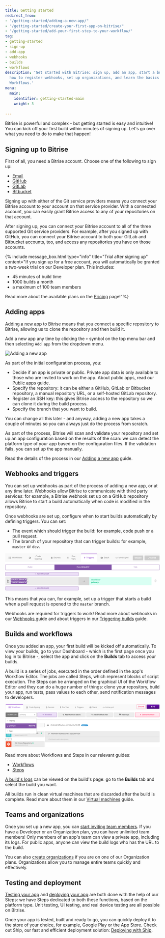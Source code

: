```yaml
---
title: Getting started
redirect_from:
- "/getting-started/adding-a-new-app/"
- "/getting-started/create-your-first-app-on-bitrise/"
- "/getting-started/add-your-first-step-to-your-workflow/"
tag:
- getting-started
- sign-up
- add-app
- webhooks
- builds
- workflows
description: 'Get started with Bitrise: sign up, add an app, start a build. Find out
  how to register webhooks, set up organizations, and learn the basics of Steps and
  Workflows.'
menu:
  main:
    identifier: getting-started-main
    weight: 3

---
```

Bitrise is powerful and complex - but getting started is easy and intuitive! You can kick off your first build within minutes of signing up. Let's go over what you need to do to make that happen!

## Signing up to Bitrise

First of all, you need a Bitrise account. Choose one of the following to sign up:

* [Email](/getting-started/signing-up/signing-up-with-email)
* [GitHub](/getting-started/signing-up/signing-up-with-github)
* [GitLab](/getting-started/signing-up/signing-up-with-gitlab)
* [Bitbucket](/getting-started/signing-up/signing-up-with-bitbucket)

Signing up with either of the Git service providers means you connect your Bitrise account to your account on that service provider. With a connected account, you can easily grant Bitrise access to any of your repositories on that account.

After signing up, you can connect your Bitrise account to all of the three supported Git service providers. For example, after you signed up with GitHub, you can connect your Bitrise account to both your GitLab and Bitbucket accounts, too, and access any repositories you have on those accounts.

{% include message_box.html type="info" title="Trial after signing up" content="If you sign up for a free account, you will automatically be granted a two-week trial on our Developer plan. This includes:

* 45 minutes of build time
* 1000 builds a month
* a maximum of 100 team members

Read more about the available plans on the [Pricing](https://www.bitrise.io/pricing/teams) page!"%}

## Adding apps

[Adding a new app](/getting-started/adding-a-new-app/) to Bitrise means that you connect a specific repository to Bitrise, allowing us to clone the repository and then build it.

Add a new app any time by clicking the `+` symbol on the top menu bar and then selecting `Add app` from the dropdown menu.

![Adding a new app](/img/adding-a-new-app/add_new_app.png)

As part of the initial configuration process, you:

* Decide if an app is private or public. Private app data is only available to those who are invited to work on the app. About public apps, read our [Public apps](/getting-started/public-apps/) guide.
* Specify the repository: it can be either a GitHub, GitLab or Bitbucket repository, a manual repository URL, or a self-hosted GitLab repository.
* Register an SSH key: this gives Bitrise access to the repository so we can clone it during the build process.
* Specify the branch that you want to build.

You can change all this later - and anyway, adding a new app takes a couple of minutes so you can always just do the process from scratch.

As part of the process, Bitrise will scan and validate your repository and set up an app configuration based on the results of the scan: we can detect the platform type of your app based on the configuration files. If the validation fails, you can set up the app manually.

Read the details of the process in our [Adding a new app](/getting-started/adding-a-new-app/) guide.

## Webhooks and triggers

You can set up webhooks as part of the process of adding a new app, or at any time later. Webhooks allow Bitrise to communicate with third party services: for example, a Bitrise webhook set up on a GitHub repository allows Bitrise to start a build automatically when code is modified in the repository.

Once webhooks are set up, configure when to start builds automatically by defining triggers. You can set:

* The event which should trigger the build: for example, code push or a pull request.
* The branch of your repository that can trigger builds: for example, `master` or `dev`.

![](/img/trigger-pull-request.png)

This means that you can, for example, set up a trigger that starts a build when a pull request is opened to the `master` branch.

Webhooks are required for triggers to work! Read more about webhooks in our [Webhooks ](/webhooks/index/)guide and about triggers in our [Triggering builds](/builds/triggering-builds/triggering-builds/) guide.

## Builds and workflows

Once you added an app, your first build will be kicked off automatically. To view your builds, go to your Dashboard - which is the first page once you log in to Bitrise -, select the app and click on the **Builds** tab to access your builds.

A build is a series of jobs, executed in the order defined in the app's Workflow Editor. The jobs are called Steps, which represent blocks of script execution. The Steps can be arranged on the graphical UI of the Workflow Editor and they can do a huge number of things: clone your repository, build your app, run tests, pass values to each other, send notification messages to developers.

![](/img/rename-workflow.png)

Read more about Workflows and Steps in our relevant guides:

* [Workflows](/getting-started/getting-started-workflows)
* [Steps](/getting-started/getting-started-steps)

[A build's logs](/builds/build-logs/) can be viewed on the build's page: go to the **Builds** tab and select the build you want.

All builds run in clean virtual machines that are discarded after the build is complete. Read more about them in our [Virtual machines](/infrastructure/virtual-machines/) guide.

## Teams and organizations

Once you set up a new app, you can [start inviting team members](/team-management/index). If you have a Developer or an Organization plan, you can have unlimited team members! Only members of an app's team can view a private app, including its logs. For public apps, anyone can view the build logs who has the URL to the build.

You can also [create organizations](/team-management/organizations/creating-org) if you are on one of our Organization plans. Organizations allow you to manage entire teams quickly and effectively.

## Testing and deployment

[Testing your app](/testing/testing-index/) and [deploying your app](/deploy/deployment-index/) are both done with the help of our Steps: we have Steps dedicated to both these functions, based on the platform type. Unit testing, UI testing, and real device testing are all possible on Bitrise.

Once your app is tested, built and ready to go, you can quickly deploy it to the store of your choice, for example, Google Play or the App Store. Check out Ship, our fast and efficient deployment solution: [Deploying with Ship](/deploy/ship/).